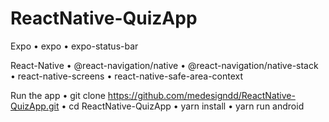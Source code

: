 # ReactNative-QuizApp

Expo
•	expo
•	expo-status-bar

React-Native
•	@react-navigation/native
•	@react-navigation/native-stack
•	react-native-screens
•	react-native-safe-area-context

Run the app
•	git clone https://github.com/medesigndd/ReactNative-QuizApp.git
•	cd ReactNative-QuizApp
•	yarn install
•	yarn run android
